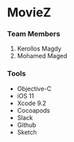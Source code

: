 # MovieZ

### Team Members
1. Kerollos Magdy
1. Mohamed Maged

### Tools
* Objective-C
* iOS 11
* Xcode 9.2
* Cocoapods
* Slack
* Github
* Sketch



